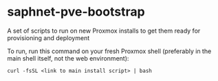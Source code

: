 # saphnet-pve-bootstrap
A set of scripts to run on new Proxmox installs to get them ready for provisioning and deployment

To run, run this command on your fresh Proxmox shell (preferably in the main shell itself, not the web environment):

`curl -fsSL <link to main install script> | bash`
